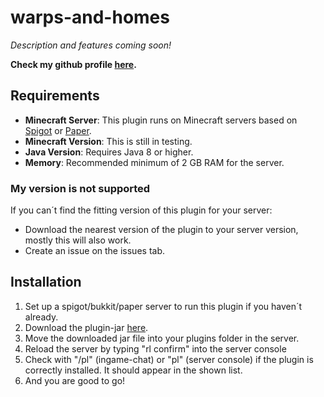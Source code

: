 # warps-and-homes
_Description and features coming soon!_

**Check my github profile [here](https://github.com/AwayAllay).**

## Requirements

- **Minecraft Server**: This plugin runs on Minecraft servers based on [Spigot](https://www.spigotmc.org/) or [Paper](https://papermc.io/).
- **Minecraft Version**: This is still in testing.
- **Java Version**: Requires Java 8 or higher.
- **Memory**: Recommended minimum of 2 GB RAM for the server.
### My version is not supported
If you can´t find the fitting version of this plugin for your server:

- Download the nearest version of the plugin to your server version, mostly this will also work.
- Create an issue on the issues tab.

## Installation
1. Set up a spigot/bukkit/paper server to run this plugin if you haven´t already.
2. Download the plugin-jar [here](https://github.com/AwayAllay).
3. Move the downloaded jar file into your plugins folder in the server.
4. Reload the server by typing "rl confirm" into the server console
5. Check with "/pl" (ingame-chat) or "pl" (server console) if the plugin is correctly installed. It should appear in the shown list. 
6. And you are good to go!
